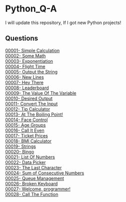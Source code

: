 # Python_Q-A
I will update this repository, If I got new Python projects!

## Questions
[00001- Simple Calculation](/Questions/00001-%20Simple%20Calculation.md) </br>
[00002- Some Math](/Questions/00002-%20Some%20Math.md) </br>
[00003- Exponentiation](/Questions/00003-%20Exponentiation.md) </br>
[00004- Flight Time](/Questions/00004-%20Flight%20Time.md)  </br>
[00005- Output the String](/Questions/00005-%20Output%20The%20String.md) </br>
[00006- New Lines](/Questions/00006-%20New%20Lines.md) </br>
[00007- Hey There](/Questions/00007-%20Hey%20There.md) </br>
[00008- Leaderboard](/Questions/00008-%20Leaderboard.md) </br>
[00009- The Value Of The Variable](/Questions/00009-%20Value%20Of%20The%20Variable.md) </br>
[00010- Desired Output](/Questions/00010-%20Desired%20Output.md) </br>
[00011- Convert The Input](/Questions/00011-%20Convert%20The%20Input.md) </br>
[00012- Tip Calculator](/Questions/00012-%20Tip%20Calculator.md) </br>
[00013- At The Boiling Point!](https://github.com/Asas-Ahmed/Python_Q-A/blob/main/Questions/00013-%20At%20The%20Boiling%20Point!.md) </br>
[00014- Face Control](/Questions/00014-%20Face%20Control.md) </br>
[00015- Age Groups](/Questions/00015-%20Age%20Groups.md) </br>
[00016- Call It Even](/Questions/00016-%20Call%20It%20Even.md) </br>
[00017- Ticket Prices](/Questions/00017-%20Ticket%20Prices.md) </br>
[00018- BMI Calculator](/Questions/00018-%20BMI%20Calculator.md) </br>
[00019- Strings](/Questions/00019-%20Strings.md) </br>
[00020- Bingo](/Questions/00020-%20Bingo.md) </br>
[00021- List Of Numbers](/Questions/00021-%20List%20Of%20Numbers.md) </br>
[00022- Data Picker](/Questions/00022-%20Data%20Picker.md) </br>
[00023- The Last Character](/Questions/00023-%20The%20Last%20Character.md) </br>
[00024- Sum of Consecutive Numbers](/Questions/00024-%20Sum%20of%20Consecutive%20Numbers.md) </br>
[00025- Queue Management](/Questions/00025-%20Queue%20Management.md) </br>
[00026- Broken Keyboard](/Questions/00026-%20Broken%20Keyboard.md) </br>
[00027- Welcome, programmer!](/Questions/00027-%20Welcome%2C%20programmer!.md) </br>
[00028- Call The Function](/Questions/00028-%20Call%20The%20Function.md) </br>
